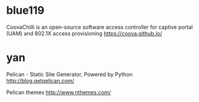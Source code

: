 



# blue119

CoovaChilli is an open-source software access controller for captive portal (UAM) and 802.1X access provisioning
<https://coova.github.io/>  

# yan

Pelican - Static Site Generator, Powered by Python
<http://blog.getpelican.com/>  

Pelican themes
<http://www.nthemes.com/>  